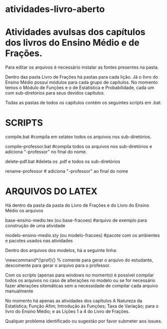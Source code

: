 # atividades-livro-aberto
# Atividades avulsas dos capítulos dos livros do Ensino Médio e de Frações.

Para editar os arquivos é necessário instalar as fontes presentes na pasta. 

Dentro das pasta Livro de Frações há pastas para cada lição. Já o livro do Ensino Médio possui módulos para cada grupo de capítulos. No momento temos o Módulo de Funções e o de Estatística e Probabilidade, cada um com sub-diretórios para seus devidos capítulos.

Todas as pastas de todos os capítulos contém os seguintes scripts em .bat:

# SCRIPTS 

compile.bat #compila em xelatex todos os arquivos nos sub-diretórios.

compile-professor.bat #compila todos os arquivos nos sub-diretórios e adiciona "-professor" no final do nome.

delete-pdf.bat #deleta os .pdf e todos os sub-diretórios

rename-professor # adiciona "-professor" ao final do nome


# ARQUIVOS DO LATEX

Há dentro da pasta da pasta do Livro de Frações e do Livro do Ensino Médio os arquivos

base-ensino-medio.tex (ou base-fracoes) #arquivo de exemplo para construção de uma atividade 

modelo-ensino-medio.sty (ou modelo-fracoes) #pacote com os ambientes e pacotes usados nas atividades




Dentro dos arquivos dos modelos, há a seguinte linha:

\newcommand*{\prof}{} % comente para gerar o arquivo do estudante, descomente para gerar o arquivo para o professor.

Com os scripts (apenas para windows no momento) é possível compilar todos os arquivos no caso de alterações no modelo ou se for necessário fazer alterações sitemáticas sem a necessidade de compilar cada arquivo manualmente

No momento há apenas as atividades dos capítulos A Natureza da Estatística; Função Afim; Introdução às Funções; Taxa de Variação; para o livro do Ensino Médio; e as Lições 1 a 4 do Livro de Frações.



Qualquer problema identificado ou sugestão por favor submeter aos issues.


